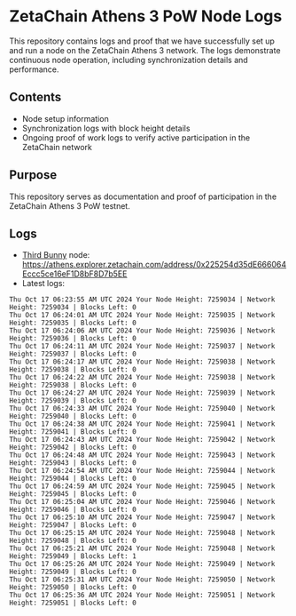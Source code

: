 # ZetaChain Athens 3 PoW Node Logs
This repository contains logs and proof that we have successfully set up and run a node on the ZetaChain Athens 3 network. The logs demonstrate continuous node operation, including synchronization details and performance.

## Contents
- Node setup information
- Synchronization logs with block height details
- Ongoing proof of work logs to verify active participation in the ZetaChain network

## Purpose
This repository serves as documentation and proof of participation in the ZetaChain Athens 3 PoW testnet.

## Logs

- [Third Bunny](https://thirdbunny.xyz/) node: https://athens.explorer.zetachain.com/address/0x225254d35dE666064Eccc5ce16eF1D8bF8D7b5EE
- Latest logs:
```
Thu Oct 17 06:23:55 AM UTC 2024 Your Node Height: 7259034 | Network Height: 7259034 | Blocks Left: 0
Thu Oct 17 06:24:01 AM UTC 2024 Your Node Height: 7259035 | Network Height: 7259035 | Blocks Left: 0
Thu Oct 17 06:24:06 AM UTC 2024 Your Node Height: 7259036 | Network Height: 7259036 | Blocks Left: 0
Thu Oct 17 06:24:11 AM UTC 2024 Your Node Height: 7259037 | Network Height: 7259037 | Blocks Left: 0
Thu Oct 17 06:24:17 AM UTC 2024 Your Node Height: 7259038 | Network Height: 7259038 | Blocks Left: 0
Thu Oct 17 06:24:22 AM UTC 2024 Your Node Height: 7259038 | Network Height: 7259038 | Blocks Left: 0
Thu Oct 17 06:24:27 AM UTC 2024 Your Node Height: 7259039 | Network Height: 7259039 | Blocks Left: 0
Thu Oct 17 06:24:33 AM UTC 2024 Your Node Height: 7259040 | Network Height: 7259040 | Blocks Left: 0
Thu Oct 17 06:24:38 AM UTC 2024 Your Node Height: 7259041 | Network Height: 7259041 | Blocks Left: 0
Thu Oct 17 06:24:43 AM UTC 2024 Your Node Height: 7259042 | Network Height: 7259042 | Blocks Left: 0
Thu Oct 17 06:24:48 AM UTC 2024 Your Node Height: 7259043 | Network Height: 7259043 | Blocks Left: 0
Thu Oct 17 06:24:54 AM UTC 2024 Your Node Height: 7259044 | Network Height: 7259044 | Blocks Left: 0
Thu Oct 17 06:24:59 AM UTC 2024 Your Node Height: 7259045 | Network Height: 7259045 | Blocks Left: 0
Thu Oct 17 06:25:04 AM UTC 2024 Your Node Height: 7259046 | Network Height: 7259046 | Blocks Left: 0
Thu Oct 17 06:25:10 AM UTC 2024 Your Node Height: 7259047 | Network Height: 7259047 | Blocks Left: 0
Thu Oct 17 06:25:15 AM UTC 2024 Your Node Height: 7259048 | Network Height: 7259048 | Blocks Left: 0
Thu Oct 17 06:25:21 AM UTC 2024 Your Node Height: 7259048 | Network Height: 7259049 | Blocks Left: 1
Thu Oct 17 06:25:26 AM UTC 2024 Your Node Height: 7259049 | Network Height: 7259049 | Blocks Left: 0
Thu Oct 17 06:25:31 AM UTC 2024 Your Node Height: 7259050 | Network Height: 7259050 | Blocks Left: 0
Thu Oct 17 06:25:36 AM UTC 2024 Your Node Height: 7259051 | Network Height: 7259051 | Blocks Left: 0
```
